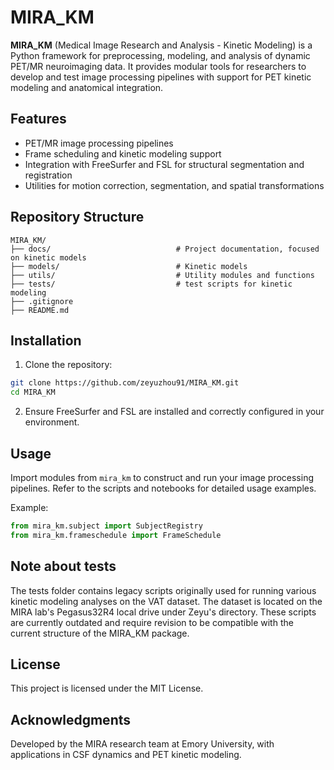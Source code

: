 # MIRA_KM

**MIRA_KM** (Medical Image Research and Analysis - Kinetic Modeling) is a Python framework for preprocessing, modeling, and analysis of dynamic PET/MR neuroimaging data. It provides modular tools for researchers to develop and test image processing pipelines with support for PET kinetic modeling and anatomical integration.

## Features

- PET/MR image processing pipelines
- Frame scheduling and kinetic modeling support
- Integration with FreeSurfer and FSL for structural segmentation and registration
- Utilities for motion correction, segmentation, and spatial transformations

## Repository Structure

```
MIRA_KM/
├── docs/                            # Project documentation, focused on kinetic models
├── models/                          # Kinetic models
├── utils/                           # Utility modules and functions
├── tests/                           # test scripts for kinetic modeling
├── .gitignore
├── README.md
```

## Installation

1. Clone the repository:

```bash
git clone https://github.com/zeyuzhou91/MIRA_KM.git
cd MIRA_KM
```

2. Ensure FreeSurfer and FSL are installed and correctly configured in your environment.

## Usage

Import modules from `mira_km` to construct and run your image processing pipelines. Refer to the scripts and notebooks for detailed usage examples.

Example:
```python
from mira_km.subject import SubjectRegistry
from mira_km.frameschedule import FrameSchedule
```

## Note about tests

The tests folder contains legacy scripts originally used for running various kinetic modeling analyses on the VAT dataset. The dataset is located on the MIRA lab's Pegasus32R4 local drive under Zeyu's directory. These scripts are currently outdated and require revision to be compatible with the current structure of the MIRA_KM package. 


## License

This project is licensed under the MIT License.


## Acknowledgments

Developed by the MIRA research team at Emory University, with applications in CSF dynamics and PET kinetic modeling.
